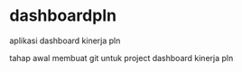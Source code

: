# dashboardpln
aplikasi dashboard kinerja pln

tahap awal membuat git untuk project dashboard kinerja pln
